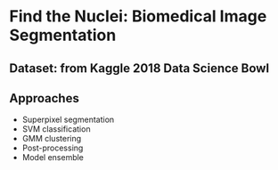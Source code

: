 # Find the Nuclei: Biomedical Image Segmentation

## Dataset: from Kaggle 2018 Data Science Bowl

## Approaches
- Superpixel segmentation
- SVM classification
- GMM clustering
- Post-processing
- Model ensemble
